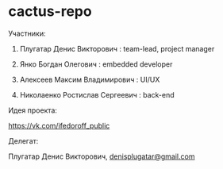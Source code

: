 # cactus-repo

Участники:

1. Плугатар Денис Викторович : team-lead, project manager

2. Янко Богдан Олегович : embedded developer

3. Алексеев Максим Владимирович : UI/UX

4. Николаенко Ростислав Сергеевич : back-end 


Идея проекта:

https://vk.com/ifedoroff_public

Делегат:

Плугатар Денис Викторович, denisplugatar@gmail.com
